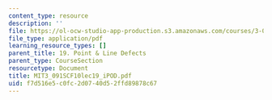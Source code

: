 ```yaml
---
content_type: resource
description: ''
file: https://ol-ocw-studio-app-production.s3.amazonaws.com/courses/3-091sc-introduction-to-solid-state-chemistry-fall-2010/f7d516e5c0fc2d0740d52ffd89878c67_MIT3_091SCF10lec19_iPOD.pdf
file_type: application/pdf
learning_resource_types: []
parent_title: 19. Point & Line Defects
parent_type: CourseSection
resourcetype: Document
title: MIT3_091SCF10lec19_iPOD.pdf
uid: f7d516e5-c0fc-2d07-40d5-2ffd89878c67
---
```

